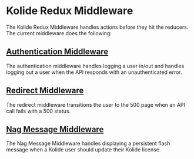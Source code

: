 # Kolide Redux Middleware

The Kolide Redux Middleware handles actions before they hit the reducers. The
current middleware does the following:

## [Authentication Middleware](./auth.js)

The authentication middleware handles logging a user in/out and handles logging out a user when the API responds
with an unauthenticated error.

## [Redirect Middleware](./redirect/index.js)

The redirect middleware transitions the user to the 500 page when an API call
fails with a 500 status.

## [Nag Message Middleware](./nag_message/index.js)

The Nag Message Middleware handles displaying a persistent flash message when a
Kolide user should update their Kolide license.
